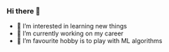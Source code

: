 ### Hi there 👋
- 🔭 I’m interested in learning new things
- 🌱 I’m currently working on my career
- 👯 I’m favourite hobby is to play with ML algorithms


<!--
**Layeeqshaik/Layeeqshaik** is a ✨ _special_ ✨ repository because its `README.md` (this file) appears on your GitHub profile.

Here are some ideas to get you started:

- 🔭 I’m currently working on ...
- 🌱 I’m currently learning ...
- 👯 I’m looking to collaborate on ...
- 🤔 I’m looking for help with ...
- 💬 Ask me about ...
- 📫 How to reach me: ...
- 😄 Pronouns: ...
- ⚡ Fun fact: ...
-->
